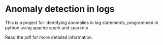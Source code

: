 # Anomaly detection in logs
This is a project for identifying anomalies in log statements, programmed in python using apache spark and sparknlp

Read the pdf for more detailed information.
